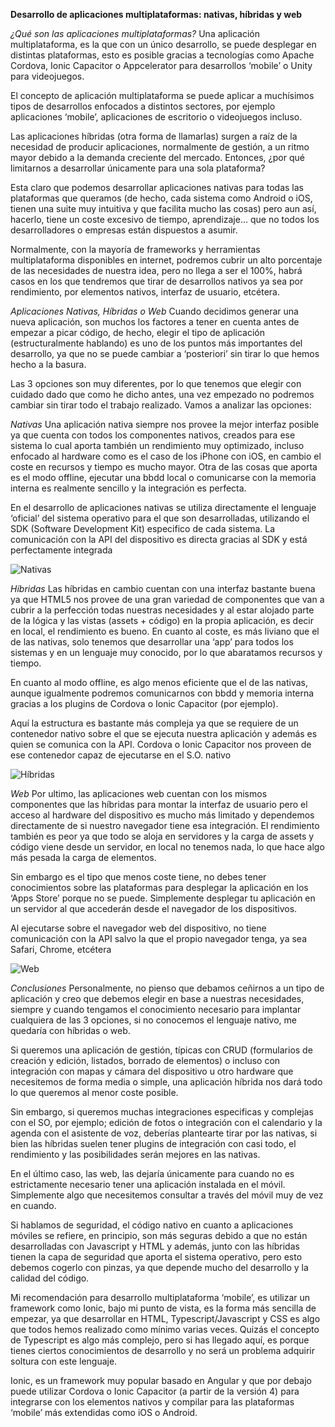 **Desarrollo de aplicaciones multiplataformas: nativas, híbridas y web**

*¿Qué son las aplicaciones multiplataformas?*
Una aplicación multiplataforma, es la que con un único desarrollo, se puede desplegar en distintas plataformas, esto es posible gracias a tecnologías como Apache Cordova, Ionic Capacitor o Appcelerator para desarrollos ‘mobile’ o Unity para videojuegos.

El concepto de aplicación multiplataforma se puede aplicar a muchísimos tipos de desarrollos enfocados a distintos sectores, por ejemplo aplicaciones ‘mobile’, aplicaciones de escritorio o videojuegos incluso.

Las aplicaciones híbridas (otra forma de llamarlas) surgen a raíz de la necesidad de producir aplicaciones, normalmente de gestión, a un ritmo mayor debido a la demanda creciente del mercado. Entonces, ¿por qué limitarnos a desarrollar únicamente para una sola plataforma?

Esta claro que podemos desarrollar aplicaciones nativas para todas las plataformas que queramos (de hecho, cada sistema como Android o iOS, tienen una suite muy intuitiva y que facilita mucho las cosas) pero aun así, hacerlo, tiene un coste excesivo de tiempo, aprendizaje… que no todos los desarrolladores o empresas están dispuestos a asumir.

Normalmente, con la mayoría de frameworks y herramientas multiplataforma disponibles en internet, podremos cubrir un alto porcentaje de las necesidades de nuestra idea, pero no llega a ser el 100%, habrá casos en los que tendremos que tirar de desarrollos nativos ya sea por rendimiento, por elementos nativos, interfaz de usuario, etcétera.

*Aplicaciones Nativas, Híbridas o Web*
Cuando decidimos generar una nueva aplicación, son muchos los factores a tener en cuenta antes de empezar a picar código, de hecho, elegir el tipo de aplicación (estructuralmente hablando) es uno de los puntos más importantes del desarrollo, ya que no se puede cambiar a ‘posteriori’ sin tirar lo que hemos hecho a la basura.

Las 3 opciones son muy diferentes, por lo que tenemos que elegir con cuidado dado que como he dicho antes, una vez empezado no podremos cambiar sin tirar todo el trabajo realizado. Vamos a analizar las opciones:

*Nativas*
Una aplicación nativa siempre nos provee la mejor interfaz posible ya que cuenta con todos los componentes nativos, creados para ese sistema lo cual aporta también un rendimiento muy optimizado, incluso enfocado al hardware como es el caso de los iPhone con iOS, en cambio el coste en recursos y tiempo es mucho mayor. Otra de las cosas que aporta es el modo offline, ejecutar una bbdd local o comunicarse con la memoria interna es realmente sencillo y la integración es perfecta.

En el desarrollo de aplicaciones nativas se utiliza directamente el lenguaje ‘oficial’ del sistema operativo para el que son desarrolladas, utilizando el SDK (Software Development Kit) especifico de cada sistema. La comunicación con la API del dispositivo es directa gracias al SDK y está perfectamente integrada

![Nativas](https://github.com/dcarvajal7/examples/blob/master/ionic4/assets/estructura-nativas.png?raw=true)

*Híbridas*
Las híbridas en cambio cuentan con una interfaz bastante buena ya que HTML5 nos provee de una gran variedad de componentes que van a cubrir a la perfección todas nuestras necesidades y al estar alojado parte de la lógica y las vistas (assets + código) en la propia aplicación, es decir en local, el rendimiento es bueno. En cuanto al coste, es más liviano que el de las nativas, solo tenemos que desarrollar una ‘app’ para todos los sistemas y en un lenguaje muy conocido, por lo que abaratamos recursos y tiempo.

En cuanto al modo offline, es algo menos eficiente que el de las nativas, aunque igualmente podremos comunicarnos con bbdd y memoria interna gracias a los plugins de Cordova o Ionic Capacitor (por ejemplo).

Aquí la estructura es bastante más compleja ya que se requiere de un contenedor nativo sobre el que se ejecuta nuestra aplicación y además es quien se comunica con la API. Cordova o Ionic Capacitor nos proveen de ese contenedor capaz de ejecutarse en el S.O. nativo

![Híbridas](https://github.com/dcarvajal7/examples/blob/master/ionic4/assets/estructura-hibridas.png?raw=true)

*Web*
Por ultimo, las aplicaciones web cuentan con los mismos componentes que las híbridas para montar la interfaz de usuario pero el acceso al hardware del dispositivo es mucho más limitado y dependemos directamente de si nuestro navegador tiene esa integración. El rendimiento también es peor ya que todo se aloja en servidores y la carga de assets y código viene desde un servidor, en local no tenemos nada, lo que hace algo más pesada la carga de elementos.

Sin embargo es el tipo que menos coste tiene, no debes tener conocimientos sobre las plataformas para desplegar la aplicación en los ‘Apps Store’ porque no se puede. Simplemente desplegar tu aplicación en un servidor al que accederán desde el navegador de los dispositivos.

Al ejecutarse sobre el navegador web del dispositivo, no tiene comunicación con la API salvo la que el propio navegador tenga, ya sea Safari, Chrome, etcétera

![Web](https://github.com/dcarvajal7/examples/blob/master/ionic4/assets/estructura-web.png?raw=true)

*Conclusiones*
Personalmente, no pienso que debamos ceñirnos a un tipo de aplicación y creo que debemos elegir en base a nuestras necesidades, siempre y cuando tengamos el conocimiento necesario para implantar cualquiera de las 3 opciones, si no conocemos el lenguaje nativo, me quedaría con híbridas o web.

Si queremos una aplicación de gestión, típicas con CRUD (formularios de creación y edición, listados, borrado de elementos) o incluso con integración con mapas y cámara del dispositivo u otro hardware que necesitemos de forma media o simple, una aplicación híbrida nos dará todo lo que queremos al menor coste posible.

Sin embargo, si queremos muchas integraciones especificas y complejas con el SO, por ejemplo; edición de fotos o integración con el calendario y la agenda con el asistente de voz, deberías plantearte tirar por las nativas, si bien las híbridas suelen tener plugins de integración con casi todo, el rendimiento y las posibilidades serán mejores en las nativas.

En el último caso, las web, las dejaría únicamente para cuando no es estrictamente necesario tener una aplicación instalada en el móvil. Simplemente algo que necesitemos consultar a través del móvil muy de vez en cuando.

Si hablamos de seguridad, el código nativo en cuanto a aplicaciones móviles se refiere, en principio, son más seguras debido a que no están desarrolladas con Javascript y HTML y además, junto con las híbridas tienen la capa de seguridad que aporta el sistema operativo, pero esto debemos cogerlo con pinzas, ya que depende mucho del desarrollo y la calidad del código.

Mi recomendación para desarrollo multiplataforma ‘mobile’, es utilizar un framework como Ionic, bajo mi punto de vista, es la forma más sencilla de empezar, ya que desarrollar en HTML, Typescript/Javascript y CSS es algo que todos hemos realizado como mínimo varias veces. Quizás el concepto de Typescript es algo más complejo, pero si has llegado aquí, es porque tienes ciertos conocimientos de desarrollo y no será un problema adquirir soltura con este lenguaje.

Ionic, es un framework muy popular basado en Angular y que por debajo puede utilizar Cordova o Ionic Capacitor (a partir de la versión 4) para integrarse con los elementos nativos y compilar para las plataformas ‘mobile’ más extendidas como iOS o Android.
